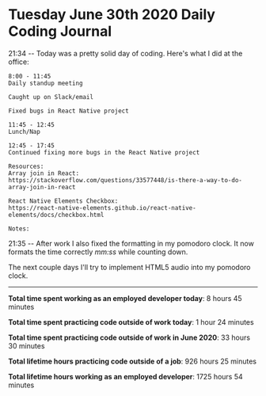 # Tuesday June 30th 2020 Daily Coding Journal

21:34 -- Today was a pretty solid day of coding. Here's what I did at the office:

```
8:00 - 11:45
Daily standup meeting

Caught up on Slack/email

Fixed bugs in React Native project

11:45 - 12:45
Lunch/Nap

12:45 - 17:45
Continued fixing more bugs in the React Native project

Resources:
Array join in React:
https://stackoverflow.com/questions/33577448/is-there-a-way-to-do-array-join-in-react

React Native Elements Checkbox:
https://react-native-elements.github.io/react-native-elements/docs/checkbox.html

Notes:
```

21:35 -- After work I also fixed the formatting in my pomodoro clock. It now formats the time correctly _mm:ss_ while counting down.

The next couple days I'll try to implement HTML5 audio into my pomodoro clock.

---

**Total time spent working as an employed developer today**: 8 hours 45 minutes

**Total time spent practicing code outside of work today**: 1 hour 24 minutes

**Total time spent practicing code outside of work in June 2020**: 33 hours 30 minutes

**Total lifetime hours practicing code outside of a job**: 926 hours 25 minutes

**Total lifetime hours working as an employed developer**: 1725 hours 54 minutes
